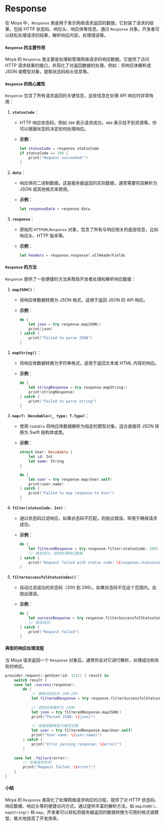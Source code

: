 # Response

在 Moya 中，`Response` 类是用于表示网络请求返回的数据，它封装了请求的结果，包括 HTTP 状态码、响应头、响应体等信息。通过 `Response` 对象，开发者可以轻松处理请求的结果，解析响应内容，处理错误等。

#### `Response` 的主要作用

Moya 的 `Response` 类主要是处理和管理网络请求的响应数据。它提供了访问 HTTP 请求结果的接口，并简化了对返回数据的处理，例如：将响应体解析成 JSON 或模型对象，提取状态码和头信息等。

#### `Response` 的核心属性

`Response` 包含了所有请求返回的关键信息，这些信息在处理 API 响应时非常有用：

1. **`statusCode`**：
   * HTTP 响应状态码，例如 `200` 表示请求成功，`404` 表示找不到资源等。你可以根据状态码决定如何处理响应。
   *   **示例**：

       ```swift
       let statusCode = response.statusCode
       if statusCode == 200 {
           print("Request succeeded!")
       }
       ```
2. **`data`**：
   * 响应体的二进制数据。这是服务器返回的实际数据，通常需要将其解析为 JSON 或其他格式来使用。
   *   **示例**：

       ```swift
       let responseData = response.data
       ```
3. **`response`**：
   * 原始的 `HTTPURLResponse` 对象，包含了所有与响应相关的底层信息，比如响应头、HTTP 版本等。
   *   **示例**：

       ```swift
       let headers = response.response?.allHeaderFields
       ```

#### `Response` 的方法

`Response` 提供了一些便捷的方法来帮助开发者处理和解析响应数据：

1. **`mapJSON()`**：
   * 将响应体数据转换为 JSON 格式，适用于返回 JSON 的 API 响应。
   *   **示例**：

       ```swift
       do {
           let json = try response.mapJSON()
           print(json)
       } catch {
           print("Failed to parse JSON")
       }
       ```
2. **`mapString()`**：
   * 将响应体数据转换为字符串格式，适用于返回文本或 HTML 内容的响应。
   *   **示例**：

       ```swift
       do {
           let stringResponse = try response.mapString()
           print(stringResponse)
       } catch {
           print("Failed to parse string")
       }
       ```
3. **`map<T: Decodable>(_ type: T.Type)`**：
   * 使用 `Codable` 将响应体数据解析为指定的模型对象，适合直接将 JSON 转换为 Swift 结构体或类。
   *   **示例**：

       ```swift
       struct User: Decodable {
           let id: Int
           let name: String
       }

       do {
           let user = try response.map(User.self)
           print(user.name)
       } catch {
           print("Failed to map response to User")
       }
       ```
4. **`filter(statusCode: Int)`**：
   * 通过状态码过滤响应，如果状态码不匹配，则抛出错误。常用于确保请求成功。
   *   **示例**：

       ```swift
       do {
           let filteredResponse = try response.filter(statusCode: 200)
           // 请求成功，继续处理响应数据
       } catch {
           print("Request failed with status code: \(response.statusCode)")
       }
       ```
5. **`filterSuccessfulStatusCodes()`**：
   * 自动过滤成功的状态码（200 到 299）。如果状态码不在这个范围内，会抛出错误。
   *   **示例**：

       ```swift
       do {
           let successResponse = try response.filterSuccessfulStatusCodes()
           // 请求成功
       } catch {
           print("Request failed")
       }
       ```

#### 典型的响应处理流程

当 Moya 请求返回一个 `Response` 对象后，通常你会对它进行解析，处理成功和失败的响应。

```swift
provider.request(.getUser(id: 123)) { result in
    switch result {
    case let .success(response):
        do {
            // 确保状态码为 200-299
            let filteredResponse = try response.filterSuccessfulStatusCodes()
            
            // 将响应体解析为 JSON
            let json = try filteredResponse.mapJSON()
            print("Parsed JSON: \(json)")
            
            // 或者直接映射为模型对象
            let user = try filteredResponse.map(User.self)
            print("User name: \(user.name)")
        } catch {
            print("Error parsing response: \(error)")
        }
        
    case let .failure(error):
        // 处理请求失败
        print("Request failed: \(error)")
    }
}
```

#### 小结

Moya 的 `Response` 类简化了处理网络请求响应的过程，提供了对 HTTP 状态码、响应数据、响应头等的便捷访问方式。通过提供丰富的解析方法，如 `mapJSON()`、`mapString()` 和 `map`，开发者可以轻松将服务器返回的数据转换为可用的格式或模型，极大地提高了开发效率。
